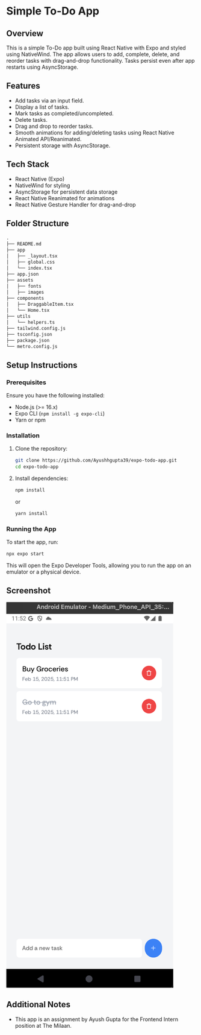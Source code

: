 # Simple To-Do App

## Overview
This is a simple To-Do app built using React Native with Expo and styled using NativeWind. The app allows users to add, complete, delete, and reorder tasks with drag-and-drop functionality. Tasks persist even after app restarts using AsyncStorage.

## Features
- Add tasks via an input field.
- Display a list of tasks.
- Mark tasks as completed/uncompleted.
- Delete tasks.
- Drag and drop to reorder tasks.
- Smooth animations for adding/deleting tasks using React Native Animated API/Reanimated.
- Persistent storage with AsyncStorage.

## Tech Stack
- React Native (Expo)
- NativeWind for styling
- AsyncStorage for persistent data storage
- React Native Reanimated for animations
- React Native Gesture Handler for drag-and-drop

## Folder Structure
```
.
├── README.md
├── app
│   ├── _layout.tsx
│   ├── global.css
│   └── index.tsx
├── app.json
├── assets
│   ├── fonts
│   ├── images
├── components
│   ├── DraggableItem.tsx
│   └── Home.tsx
├── utils
│   └── helpers.ts
├── tailwind.config.js
├── tsconfig.json
├── package.json
└── metro.config.js
```

## Setup Instructions
### Prerequisites
Ensure you have the following installed:
- Node.js (>= 16.x)
- Expo CLI (`npm install -g expo-cli`)
- Yarn or npm

### Installation
1. Clone the repository:
   ```sh
   git clone https://github.com/Ayushhgupta39/expo-todo-app.git
   cd expo-todo-app
   ```
2. Install dependencies:
   ```sh
   npm install
   ```
   or
   ```sh
   yarn install
   ```

### Running the App
To start the app, run:
```sh
npx expo start
```
This will open the Expo Developer Tools, allowing you to run the app on an emulator or a physical device.

## Screenshot
![Home Screen](./assets/images/screenshots/home.png)

## Additional Notes
- This app is an assignment by Ayush Gupta for the Frontend Intern position at The Milaan.

